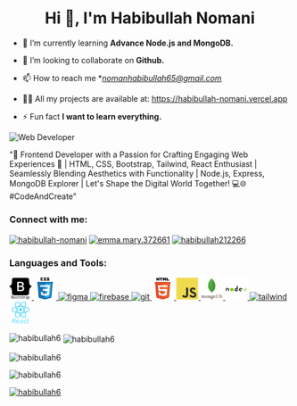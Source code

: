 <h1 align="center">Hi 👋, I'm Habibullah Nomani</h1>

- 🌱 I’m currently learning **Advance Node.js and MongoDB.**

- 👯 I’m looking to collaborate on **Github.**

- 📫 How to reach me **nomanhabibullah65@gmail.com*
  
- 👨‍💻 All my projects are available at: https://habibullah-nomani.vercel.app
  
- ⚡ Fun fact **I want to learn everything.**

![Web Developer](https://i.ibb.co/fqsxvnY/Habibullah-Nomani.png)

"🚀 Frontend Developer with a Passion for Crafting Engaging Web Experiences 🎨 | HTML, CSS, Bootstrap, Tailwind, React Enthusiast | Seamlessly Blending Aesthetics with Functionality | Node.js, Express, MongoDB Explorer | Let's Shape the Digital World Together! 💻🌐 #CodeAndCreate"


<h3 align="left">Connect with me:</h3>
<p align="left">
<a href="https://linkedin.com/in/habibullah-nomani" target="blank"><img align="center" src="https://raw.githubusercontent.com/rahuldkjain/github-profile-readme-generator/master/src/images/icons/Social/linked-in-alt.svg" alt="habibullah-nomani" height="30" width="40" /></a>
<a href="https://fb.com/emma.mary.372661" target="blank"><img align="center" src="https://raw.githubusercontent.com/rahuldkjain/github-profile-readme-generator/master/src/images/icons/Social/facebook.svg" alt="emma.mary.372661" height="30" width="40" /></a>
<a href="https://instagram.com/habibullah212266" target="blank"><img align="center" src="https://raw.githubusercontent.com/rahuldkjain/github-profile-readme-generator/master/src/images/icons/Social/instagram.svg" alt="habibullah212266" height="30" width="40" /></a>
</p>

<h3 align="left">Languages and Tools:</h3>
<p align="left"> <a href="https://getbootstrap.com" target="_blank" rel="noreferrer"> <img src="https://raw.githubusercontent.com/devicons/devicon/master/icons/bootstrap/bootstrap-plain-wordmark.svg" alt="bootstrap" width="40" height="40"/> </a> <a href="https://www.w3schools.com/css/" target="_blank" rel="noreferrer"> <img src="https://raw.githubusercontent.com/devicons/devicon/master/icons/css3/css3-original-wordmark.svg" alt="css3" width="40" height="40"/> </a> <a href="https://www.figma.com/" target="_blank" rel="noreferrer"> <img src="https://www.vectorlogo.zone/logos/figma/figma-icon.svg" alt="figma" width="40" height="40"/> </a> <a href="https://firebase.google.com/" target="_blank" rel="noreferrer"> <img src="https://www.vectorlogo.zone/logos/firebase/firebase-icon.svg" alt="firebase" width="40" height="40"/> </a> <a href="https://git-scm.com/" target="_blank" rel="noreferrer"> <img src="https://www.vectorlogo.zone/logos/git-scm/git-scm-icon.svg" alt="git" width="40" height="40"/> </a> <a href="https://www.w3.org/html/" target="_blank" rel="noreferrer"> <img src="https://raw.githubusercontent.com/devicons/devicon/master/icons/html5/html5-original-wordmark.svg" alt="html5" width="40" height="40"/> </a> <a href="https://developer.mozilla.org/en-US/docs/Web/JavaScript" target="_blank" rel="noreferrer"> <img src="https://raw.githubusercontent.com/devicons/devicon/master/icons/javascript/javascript-original.svg" alt="javascript" width="40" height="40"/> </a> <a href="https://www.mongodb.com/" target="_blank" rel="noreferrer"> <img src="https://raw.githubusercontent.com/devicons/devicon/master/icons/mongodb/mongodb-original-wordmark.svg" alt="mongodb" width="40" height="40"/> </a> <a href="https://nodejs.org" target="_blank" rel="noreferrer"> <img src="https://raw.githubusercontent.com/devicons/devicon/master/icons/nodejs/nodejs-original-wordmark.svg" alt="nodejs" width="40" height="40"/> </a> <a href="https://tailwindcss.com/" target="_blank" rel="noreferrer"> <img src="https://www.vectorlogo.zone/logos/tailwindcss/tailwindcss-icon.svg" alt="tailwind" width="40" height="40"/> </a>
 <a href="https://reactjs.org/" target="_blank" rel="noreferrer"> <img src="https://raw.githubusercontent.com/devicons/devicon/master/icons/react/react-original-wordmark.svg" alt="react" width="40" height="40"/> </a> 
</p>

<p><img align="left" src="https://github-readme-stats.vercel.app/api/top-langs?username=habibullah6&show_icons=true&locale=en&layout=compact" alt="habibullah6" /></p>

<p>&nbsp;<img align="center" src="https://github-readme-stats.vercel.app/api?username=habibullah6&show_icons=true&locale=en" alt="habibullah6" /></p>

<p><img align="center" src="https://github-readme-streak-stats.herokuapp.com/?user=habibullah6&" alt="habibullah6" /></p>

<p align="left"> <img src="https://komarev.com/ghpvc/?username=habibullah6&label=Profile%20views&color=0e75b6&style=flat" alt="habibullah6" /> </p>

<p align="left"> <a href="https://github.com/ryo-ma/github-profile-trophy"><img src="https://github-profile-trophy.vercel.app/?username=habibullah6" alt="habibullah6" /></a> </p>

<p align="left"> <a href="https://twitter.com/" target="blank"><img src="https://img.shields.io/twitter/follow/?logo=twitter&style=for-the-badge" alt="" /></a> </p>
 


